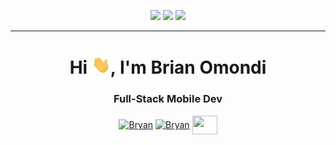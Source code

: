 
 <p align="center">
<img src="https://img.shields.io/badge/Age-21-blue" />
  <img src="https://img.shields.io/badge/Focus-Flutter-brightgreen" />
  <img src="https://img.shields.io/badge/Lives-Nairobi-success" />
</p>
<hr>
<h1 align="center">Hi <img src="https://raw.githubusercontent.com/ABSphreak/ABSphreak/master/gifs/Hi.gif" width="30px">, I'm Brian Omondi</h1>
<h3 align="center">Full-Stack Mobile Dev</h3>
<p align="center">
<a href="https://wakatime.com/@bryanbill" target="blank"><img align="center" src="https://www.nicepng.com/png/detail/208-2080026_wakatime-logo-download-wakatime-logo.png" alt="Bryan" height="30" width="40" /></a>
<a href="https://www.twitter.com/__omondi" target="blank"><img align="center" src="https://help.twitter.com/content/dam/help-twitter/brand/logo.png" alt="Bryan" height="30" width="40" /></a>
 <a href = "mailto: bryanomondi254@gmail.com"><img align="center" src="https://seeklogo.com/images/G/gmail-new-2020-logo-32DBE11BB4-seeklogo.com.png" height="30" width="40" /></a>
</p>
</p>
